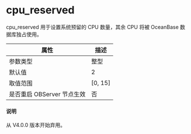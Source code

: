 # cpu_reserved

cpu_reserved 用于设置系统预留的 CPU 数量，其余 CPU 将被 OceanBase 数据库独占使用。


|      **属性**      |  **描述**   |
|------------------|-----------|
| 参数类型             | 整型        |
| 默认值              | 2         |
| 取值范围             | \[0, 15\] |
| 是否重启 OBServer 节点生效 | 否         |

<main id="notice" type='explain'>
  <h4>说明</h4>
  <p>从 V4.0.0 版本开始弃用。</p>
</main>
